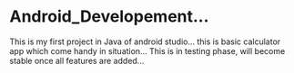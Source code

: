 # Android_Developement...
This is my first project in Java of android studio...
this is basic calculator app which come handy in situation...
This is in testing phase, will become stable once all features are added...
